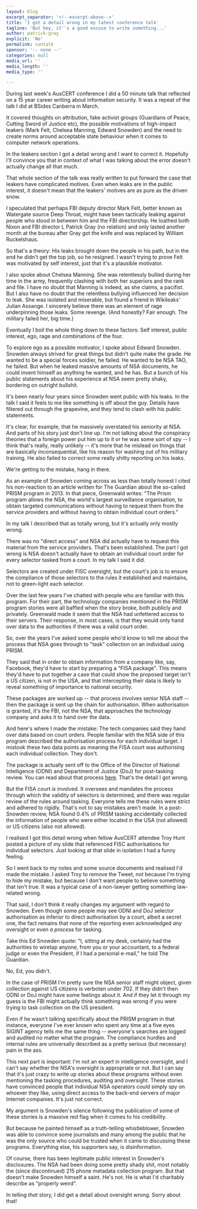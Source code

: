 ```yaml
---
layout: blog
excerpt_separator: '<!--excerpt-above-->'
title: 'I got a detail wrong in my latest conference talk'
tagline: 'But hey, it''s a good excuse to write something...'
author: patrick-gray
explicit: 'No'
permalink: contalk
sponsor: '-- none --'
categories: null
media_url: ''
media_length: ''
media_type: ''

---
```

During last week's AusCERT conference I did a 50 minute talk that reflected on a 15 year career writing about information security. It was a repeat of the talk I did at BSides Canberra in March.

It covered thoughts on attribution, fake activist groups (Guardians of Peace, Cutting Sword of Justice etc), the possible motivations of high-impact leakers (Mark Felt, Chelsea Manning, Edward Snowden) and the need to create norms around acceptable state behaviour when it comes to computer network operations.

In the leakers section I got a detail wrong and I want to correct it. Hopefully I'll convince you that in context of what I was talking about the error doesn't actually change all that much.

That whole section of the talk was really written to put forward the case that leakers have complicated motives. Even when leaks are in the public interest, it doesn't mean that the leakers' motives are as pure as the driven snow.

I speculated that perhaps FBI deputy director Mark Felt, better known as Watergate source Deep Throat, might have been tactically leaking against people who stood in between him and the FBI directorship. He loathed both Nixon and FBI director L Patrick Gray (no relation) and only lasted another month at the bureau after Gray got the knife and was replaced by William Ruckelshaus. 

So that's a theory: His leaks brought down the people in his path, but in the end he didn't get the top job, so he resigned. I wasn't trying to prove Felt was motivated by self interest, just that it's a plausible motivator.

I also spoke about Chelsea Manning. She was relentlessly bullied during her time in the army, frequently clashing with both her superiors and the rank and file. I have no doubt that Manning is indeed, as she claims, a pacifist. But I also have no doubt that the relentless bullying influenced her decision to leak. She was isolated and miserable, but found a friend in Wikileaks' Julian Assange. I sincerely believe there was an element of rage underpinning those leaks. Some revenge. (And honestly? Fair enough. The military failed her, big time.)

Eventually I boil the whole thing down to these factors: Self interest, public interest, ego, rage and combinations of the four.

To explore ego as a possible motivator, I spoke about Edward Snowden. Snowden always strived for great things but didn't quite make the grade. He wanted to be a special forces soldier, he failed. He wanted to be NSA TAO, he failed. But when he leaked massive amounts of NSA documents, he could invent himself as anything he wanted, and he has. But a bunch of his public statements about his experience at NSA seem pretty shaky, bordering on outright bullshit.

It's been nearly four years since Snowden went public with his leaks. In the talk I said it feels to me like something is off about the guy. Details have filtered out through the grapevine, and they tend to clash with his public statements. 

It's clear, for example, that he massively overstated his seniority at NSA. And parts of his story just don't line up. I'm not talking about the conspiracy theories that a foreign power put him up to it or he was some sort of spy -- I think that's really, really unlikely -- it's more that he mislead on things that are basically inconsequential, like his reason for washing out of his military training. He also failed to correct some really shitty reporting on his leaks.

We're getting to the mistake, hang in there.

As an example of Snowden coming across as less than totally honest I cited his non-reaction to an article written for The Guardian about the so-called PRISM program in 2013. In that piece, Greenwald writes: "The Prism program allows the NSA, the world's largest surveillance organisation, to obtain targeted communications without having to request them from the service providers and without having to obtain individual court orders."

In my talk I described that as totally wrong, but it's actually only mostly wrong. 

There was no "direct access" and NSA did actually have to request this material from the service providers. That's been established. The part I got wrong is NSA doesn't actually have to obtain an individual court order for every selector tasked from a court. In my talk I said it did. 

Selectors are created under FISC oversight, but the court's job is to ensure the compliance of those selectors to the rules it established and maintains, not to green-light each selector. 

Over the last few years I've chatted with people who are familiar with this program. For their part, the technology companies mentioned in the PRISM program stories were all baffled when the story broke, both publicly and privately. Greenwald made it seem that the NSA had unfettered access to their servers. Their response, in most cases, is that they would only hand over data to the authorities if there was a valid court order.

So, over the years I've asked some people who'd know to tell me about the process that NSA goes through to "task" collection on an individual using PRISM.

They said that in order to obtain information from a company like, say, Facebook, they'd have to start by preparing a "FISA package". This means they'd have to put together a case that could show the proposed target isn't a US citizen, is not in the USA, and that intercepting their data is likely to reveal something of importance to national security.

These packages are worked up -- that process involves senior NSA staff -- then the package is sent up the chain for authorisation. When authorisation is granted, it's the FBI, not the NSA, that approaches the technology company and asks it to hand over the data.

And here's where I made the mistake: The tech companies said they hand over data based on court orders. People familiar with the NSA side of this program described the authorisation process for each individual target. I mistook these two data points as meaning the FISA court was authorising each individual collection. They don't. 

The package is actually sent off to the Office of the Director of National Intelligence (ODNI) and Department of Justice (DoJ) for post-tasking review. You can read about that process <a href='https://www.nsa.gov/about/civil-liberties/resources/assets/files/pclob_section_702_report.pdf'>here</a>. That's the detail I got wrong.

But the FISA court *is* involved. It oversees and mandates the process through which the validity of selectors is determined, and there was regular review of the rules around tasking. Everyone tells me these rules were strict and adhered to rigidly. That's not to say mistakes aren't made. In a post-Snowden review, NSA found 0.4% of PRISM tasking accidentally collected the information of people who were either located in the USA (not allowed) or US citizens (also not allowed).

I realised I got this detail wrong when fellow AusCERT attendee Troy Hunt posted a picture of my slide that referenced FISC authorisations for individual selectors. Just looking at that slide in isolation I had a funny feeling. 

So I went back to my notes and some source documents and realised I'd made the mistake. I asked Troy to remove the Tweet, not because I'm trying to hide my mistake, but because I don't want people to believe something that isn't true. It was a typical case of a non-lawyer getting something law-related wrong.

That said, I don't think it really changes my argument with regard to Snowden. Even though some people may see ODNI and DoJ selector authorisation as inferior to direct authorisation by a court, albeit a secret one, the fact remains that none of the reporting even acknowledged *any* oversight or even *a process* for tasking. 

Take this Ed Snowden quote: "I, sitting at my desk, certainly had the authorities to wiretap anyone, from you or your accountant, to a federal judge or even the President, if I had a personal e-mail," he told The Guardian.

No, Ed, you didn't.

In the case of PRISM I'm pretty sure the NSA senior staff might object, given collection against US citizens is verboten under 702. If they didn't then ODNI or DoJ might have some feelings about it. And if they let it through my guess is the FBI might actually think something was wrong if you were trying to task collection on the US president.

Even if he wasn't talking specifically about the PRISM program in that instance, everyone I've ever known who spent any time at a five eyes SIGINT agency tells me the same thing -- everyone's searches are logged and audited no matter what the program. The compliance hurdles and internal rules are universally described as a pretty serious (but necessary) pain in the ass.

This next part is important: I'm not an expert in intelligence oversight, and I can't say whether the NSA's oversight is appropriate or not. But I can say that it's just crazy to write up stories about these programs without even mentioning the tasking procedures, auditing and oversight. These stories have convinced people that individual NSA operators could simply spy on whoever they like, using direct access to the back-end servers of major Internet companies. It's just not correct.

My argument is Snowden's silence following the publication of some of these stories is a massive red flag when it comes to his credibility.

But because he painted himself as a truth-telling whistleblower, Snowden was able to convince some journalists and many among the public that he was the only source who could be trusted when it came to discussing these programs. Everything else, his supporters say, is disinformation.

Of course, there has been legitimate public interest in Snowden's disclosures. The NSA had been doing some pretty shady shit, most notably the (since discontinued) 215 phone metadata collection program. But that doesn't make Snowden himself a saint. He's not. He is what I'd charitably describe as "properly weird".

In telling *that* story, I did get a detail about oversight wrong. Sorry about that!